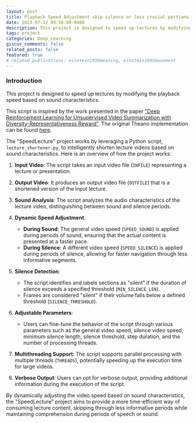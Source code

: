 ```yaml
---
layout: post
title: Playback Speed Adjustment skip silence or less crucial portions of videos version 1
date: 2023-07-12 09:56:00-0400
description: This project is designed to speed up lectures by modifying the playback speed based on sound characteristics. 
tags: project
categories: Deep_Learning
giscus_comments: false
related_posts: false
featured: true
# related_publications: einstein1950meaning, einstein1905movement
---
```



### Introduction

This project is designed to speed up lectures by modifying the playback speed based on sound characteristics. 

This script is inspired by the work presented in the paper ["Deep Reinforcement Learning for Unsupervised Video Summarization with Diversity-Representativeness Reward"](https://arxiv.org/abs/1801.00054). The original Theano implementation can be found [here](https://github.com/KaiyangZhou/vsumm-reinforce).

The "SpeedLecture" project works by leveraging a Python script, `lecture_shortener.py`, to intelligently shorten lecture videos based on sound characteristics. Here is an overview of how the project works:

1. **Input Video**: The script takes an input video file (`INFILE`) representing a lecture or presentation.

2. **Output Video**: It produces an output video file (`OUTFILE`) that is a shortened version of the input lecture.

3. **Sound Analysis**: The script analyzes the audio characteristics of the lecture video, distinguishing between sound and silence periods.

4. **Dynamic Speed Adjustment**:
    - **During Sound**: The general video speed (`SPEED_SOUND`) is applied during periods of sound, ensuring that the actual content is presented at a faster pace.
    - **During Silence**: A different video speed (`SPEED_SILENCE`) is applied during periods of silence, allowing for faster navigation through less informative segments.

5. **Silence Detection**:
    - The script identifies and labels sections as "silent" if the duration of silence exceeds a specified threshold (`MIN_SILENCE_LEN`).
    - Frames are considered "silent" if their volume falls below a defined threshold (`SILENCE_THRESHOLD`).

6. **Adjustable Parameters**:
    - Users can fine-tune the behavior of the script through various parameters such as the general video speed, silence video speed, minimum silence length, silence threshold, step duration, and the number of processing threads.

7. **Multithreading Support**: The script supports parallel processing with multiple threads (`THREADS`), potentially speeding up the execution time for large videos.

8. **Verbose Output**: Users can opt for verbose output, providing additional information during the execution of the script.

By dynamically adjusting the video speed based on sound characteristics, the "SpeedLecture" project aims to provide a more time-efficient way of consuming lecture content, skipping through less informative periods while maintaining comprehension during periods of speech or sound.